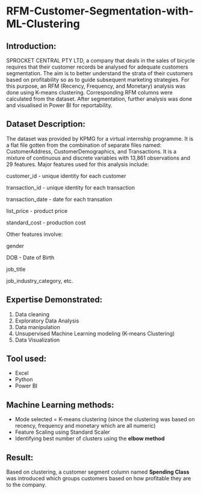 # RFM-Customer-Segmentation-with-ML-Clustering

## Introduction: 
SPROCKET CENTRAL PTY LTD, a company that deals in the sales of bicycle requires that their customer records be analysed for adequate customers segmentation. The aim is to better understand the strata of their customers based on profitability so as to guide subsequent marketing strategies. For this purpose, an RFM (Recency, Frequency, and Monetary) analysis was done using K-means clustering. Corresponding RFM columns were calculated from the dataset. After segmentation, further analysis was done and visualised in Power BI for reportability.

## Dataset Description:
The dataset was provided by KPMG for a virtual internship programme. It is a flat file gotten from the combination of separate files named: CustomerAddress, CustomerDemographics, and Transactions. It is a mixture of continuous and discrete variables with 13,861 observations and 29 features. Major features used for this analysis include: 

customer_id - unique identity for each customer

transaction_id - unique identity for each transaction

transaction_date - date for each transation

list_price - product price

standard_cost - production cost

Other features involve:

gender

DOB - Date of Birth

job_title

job_industry_category, etc.

## Expertise Demonstrated:

1. Data cleaning
2. Exploratory Data Analysis
3. Data manipulation
4. Unsupervised Machine Learning modeling (K-means Clustering)
5. Data Visualization

## Tool used:
* Excel
* Python
* Power BI

## Machine Learning methods:
* Mode selected = K-means clustering (since the clustering was based on recency, frequency and monetary which are all numeric)
* Feature Scaling using Standard Scaler
* Identifying best number of clusters using the **elbow method** 

## Result:
Based on clustering, a customer segment column named **Spending Class** was introduced which groups customers based on how profitable they are to the company.
